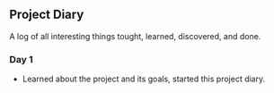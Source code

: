 ## Project Diary
A log of all interesting things tought, learned, discovered, and done.

### Day 1
- Learned about the project and its goals, started this project diary.

